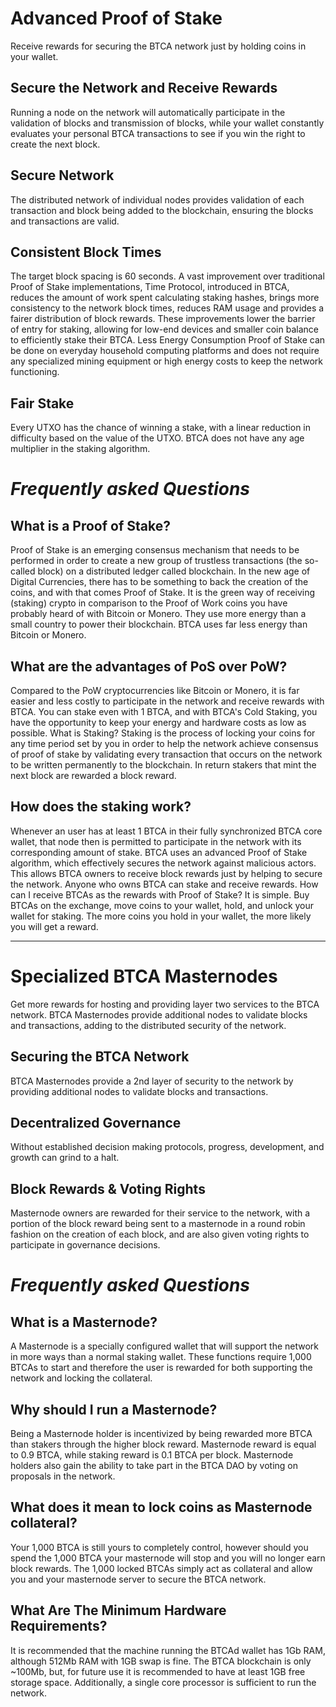 **Advanced Proof of Stake**
=====================
Receive rewards for securing the BTCA network just by holding coins in your wallet.

Secure the Network and Receive Rewards
-----------------------------------
Running a node on the network will automatically participate in the validation of blocks and transmission of blocks, while your wallet constantly evaluates your personal BTCA transactions to see if you win the right to create the next block.

Secure Network
-----------------------------------
The distributed network of individual nodes provides validation of each transaction and block being added to the blockchain, ensuring the blocks and transactions are valid.

Consistent Block Times
-----------------------------------
The target block spacing is 60 seconds. A vast improvement over traditional Proof of Stake implementations, Time Protocol, introduced in BTCA, reduces the amount of work spent calculating staking hashes, brings more consistency to the network block times, reduces RAM usage and provides a fairer distribution of block rewards.
These improvements lower the barrier of entry for staking, allowing for low-end devices and smaller coin balance to efficiently stake their BTCA.
Less Energy Consumption
Proof of Stake can be done on everyday household computing platforms and does not require any specialized mining equipment or high energy costs to keep the network functioning.

Fair Stake
-----------------------------------
Every UTXO has the chance of winning a stake, with a linear reduction in difficulty based on the value of the UTXO. BTCA does not have any age multiplier in the staking algorithm.

*Frequently asked Questions*
=====================

What is a Proof of Stake?
-----------------------------------
Proof of Stake is an emerging consensus mechanism that needs to be performed in order to create a new group of trustless transactions (the so-called block) on a distributed ledger called blockchain. In the new age of Digital Currencies, there has to be something to back the creation of the coins, and with that comes Proof of Stake. It is the green way of receiving (staking) crypto in comparison to the Proof of Work coins you have probably heard of with Bitcoin or Monero. They use more energy than a small country to power their blockchain. BTCA uses far less energy than Bitcoin or Monero.

What are the advantages of PoS over PoW?
-----------------------------------
Compared to the PoW cryptocurrencies like Bitcoin or Monero, it is far easier and less costly to participate in the network and receive rewards with BTCA. You can stake even with 1 BTCA, and with BTCA's Cold Staking, you have the opportunity to keep your energy and hardware costs as low as possible.
What is Staking?
Staking is the process of locking your coins for any time period set by you in order to help the network achieve consensus of proof of stake by validating every transaction that occurs on the network to be written permanently to the blockchain. In return stakers that mint the next block are rewarded a block reward.

How does the staking work?
-----------------------------------
Whenever an user has at least 1 BTCA in their fully synchronized BTCA core wallet, that node then is permitted to participate in the network with its corresponding amount of stake. BTCA uses an advanced Proof of Stake algorithm, which effectively secures the network against malicious actors. This allows BTCA owners to receive block rewards just by helping to secure the network. Anyone who owns BTCA can stake and receive rewards.
How can I receive BTCAs as the rewards with Proof of Stake?
It is simple. Buy BTCAs on the exchange, move coins to your wallet, hold, and unlock your wallet for staking. The more coins you hold in your wallet, the more likely you will get a reward.

***

**Specialized BTCA Masternodes**
=====================
Get more rewards for hosting and providing layer two services to the BTCA network.
BTCA Masternodes provide additional nodes to validate blocks and transactions, adding to the distributed security of the network.

Securing the BTCA Network
-----------------------------------
BTCA Masternodes provide a 2nd layer of security to the network by providing additional nodes to validate blocks and transactions.

Decentralized Governance
-----------------------------------
Without established decision making protocols, progress, development, and growth can grind to a halt.

Block Rewards & Voting Rights
-----------------------------------
Masternode owners are rewarded for their service to the network, with a portion of the block reward being sent to a masternode in a round robin fashion on the creation of each block, and are also given voting rights to participate in governance decisions.

***Frequently asked Questions***
=====================

What is a Masternode?
-----------------------------------
A Masternode is a specially configured wallet that will support the network in more ways than a normal staking wallet. These functions require 1,000 BTCAs to start and therefore the user is rewarded for both supporting the network and locking the collateral.

Why should I run a Masternode?
-----------------------------------
Being a Masternode holder is incentivized by being rewarded more BTCA than stakers through the higher block reward. Masternode reward is equal to 0.9 BTCA, while staking reward is 0.1 BTCA per block. Masternode holders also gain the ability to take part in the BTCA DAO by voting on proposals in the network.

What does it mean to lock coins as Masternode collateral?
-----------------------------------
Your 1,000 BTCA is still yours to completely control, however should you spend the 1,000 BTCA your masternode will stop and you will no longer earn block rewards. The 1,000 locked BTCAs simply act as collateral and allow you and your masternode server to secure the BTCA network.

What Are The Minimum Hardware Requirements?
-----------------------------------
It is recommended that the machine running the BTCAd wallet has 1Gb RAM, although 512Mb RAM with 1GB swap is fine. The BTCA blockchain is only ~100Mb, but, for future use it is recommended to have at least 1GB free storage space. Additionally, a single core processor is sufficient to run the network.
